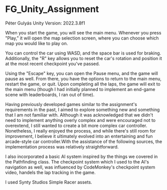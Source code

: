 # FG_Unity_Assignment
Péter Gulyás
Unity Version: 2022.3.8f1

When you start the game, you will see the main menu. Whenever you press "Play," it will open the map selection screen, where you can choose which map you would like to play on. 

You can control the car using WASD, and the space bar is used for braking. Additionally, the "R" key allows you to reset the car's rotation and position it at the most recent checkpoint you've passed. 

Using the "Escape" key, you can open the Pause menu, and the game will pause as well. From there, you have the options to return to the main menu, restart the game, or quit. Upon completing all the laps, the game will exit to the main menu (though I had initially planned to implement an end-game scene with leaderboards, I ran out of time).

Having previously developed games similar to the assignment's requirements in the past, I aimed to explore something new and something that I am not familiar with. Although it was acknowledged that we didn't need to implement anything overly complex and were encouraged not to overextend, I still wanted to create a bit more complex car controller. Nonetheless, I really enjoyed the process, and while there's still room for improvement, I believe it ultimately evolved into an entertaining and fun arcade-style car controller.With the assistance of the following sources, the implementation process was relatively straightforward. 

I also incorporated a basic AI system inspired by the things we covered in the Pathfinding class. The checkpoint system which I used to the AI's navigation as well, was influenced by CodeMonkey's checkpoint system video, handels the lap tracking in the game.

I used Synty Studios Simple Racer assets.
